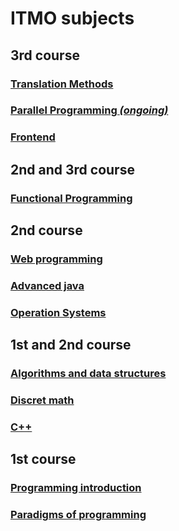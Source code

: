 ﻿# ITMO subjects

## 3rd course

### <a href="https://github.com/ShuffleZZZ/ITMO/tree/master/TranslationMethods">Translation Methods</a>
### <a href="https://github.com/ShuffleZZZ/ITMO/tree/master/ParallelProgramming">Parallel Programming <i>(ongoing)</i></a>
### <a href="https://github.com/ShuffleZZZ/ITMO/tree/master/Frontend">Frontend</a>

## 2nd and 3rd course

### <a href="https://github.com/ShuffleZZZ/ITMO/tree/master/Haskell">Functional Programming</a>

## 2nd course

### <a href="https://github.com/ShuffleZZZ/ITMO/tree/master/CodeForces">Web programming</a>
### <a href="https://github.com/ShuffleZZZ/ITMO/tree/master/JavaAdvanced">Advanced java</a>
### <a href="https://github.com/ShuffleZZZ/ITMO/tree/master/OperationSystems">Operation Systems</a>

## 1st and 2nd course

### <a href="https://github.com/ShuffleZZZ/ITMO/tree/master/AlgorithmsandDataStructures">Algorithms and data structures</a>
### <a href="https://github.com/ShuffleZZZ/ITMO/tree/master/Diskret">Discret math</a>
### <a href="https://github.com/ShuffleZZZ/ITMO/tree/master/C%2B%2B">C++</a>

## 1st course

### <a href="https://github.com/ShuffleZZZ/ITMO/tree/master/Programming">Programming introduction</a>
### <a href="https://github.com/ShuffleZZZ/ITMO/tree/master/Paradigms/src">Paradigms of programming</a>








